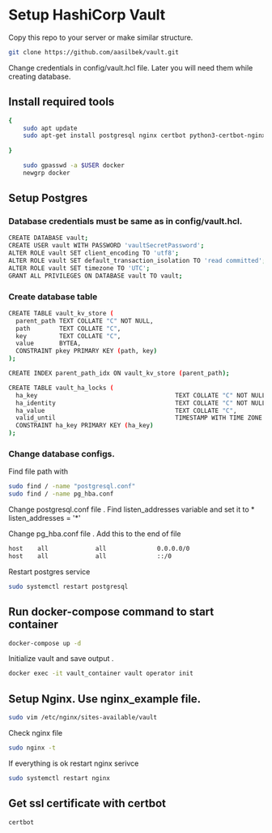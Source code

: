 # Setup HashiCorp Vault
Copy this repo to your server or make similar structure.
```bash
git clone https://github.com/aasilbek/vault.git
```
Change credentials in config/vault.hcl file. Later you will need them while creating database.

## Install required tools

```bash
{
    sudo apt update
    sudo apt-get install postgresql nginx certbot python3-certbot-nginx docker.io make docker-compose -y
    
}
```
```bash
    sudo gpasswd -a $USER docker
    newgrp docker
```

## Setup Postgres
### Database credentials must be same as in config/vault.hcl.
```bash
CREATE DATABASE vault;
CREATE USER vault WITH PASSWORD 'vaultSecretPassword';
ALTER ROLE vault SET client_encoding TO 'utf8';
ALTER ROLE vault SET default_transaction_isolation TO 'read committed';
ALTER ROLE vault SET timezone TO 'UTC';
GRANT ALL PRIVILEGES ON DATABASE vault TO vault;

```

### Create database table
```bash
CREATE TABLE vault_kv_store (
  parent_path TEXT COLLATE "C" NOT NULL,
  path        TEXT COLLATE "C",
  key         TEXT COLLATE "C",
  value       BYTEA,
  CONSTRAINT pkey PRIMARY KEY (path, key)
);

CREATE INDEX parent_path_idx ON vault_kv_store (parent_path);

CREATE TABLE vault_ha_locks (
  ha_key                                      TEXT COLLATE "C" NOT NULL,
  ha_identity                                 TEXT COLLATE "C" NOT NULL,
  ha_value                                    TEXT COLLATE "C",
  valid_until                                 TIMESTAMP WITH TIME ZONE NOT NULL,
  CONSTRAINT ha_key PRIMARY KEY (ha_key)
);
```

### Change database configs.
Find file path with 
```bash
sudo find / -name "postgresql.conf"
sudo find / -name pg_hba.conf
```
Change postgresql.conf file . Find  listen_addresses variable and set it to * </br>
listen_addresses = '*' </br>

Change pg_hba.conf file . Add this to the end of file
```bash
host    all             all              0.0.0.0/0                       md5
host    all             all              ::/0                            md5
```

Restart postgres service
```bash
sudo systemctl restart postgresql
```

## Run docker-compose command to start container
```bash
docker-compose up -d
```
Initialize vault and save output . 
```bash
docker exec -it vault_container vault operator init
```

## Setup Nginx. Use nginx_example file.
```bash
sudo vim /etc/nginx/sites-available/vault
```
Check nginx file
```bash
sudo nginx -t
```
If everything is ok restart nginx serivce
```bash
sudo systemctl restart nginx
```

## Get ssl certificate with certbot
```bash
certbot
```